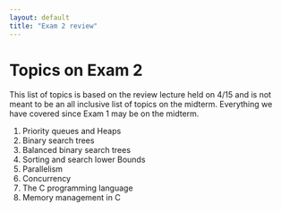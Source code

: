 ```yaml
---
layout: default
title: "Exam 2 review"
---
```


# Topics on Exam 2

This list of topics is based on the review lecture held on 4/15 and is not meant to be an all inclusive list of topics on the midterm. Everything we have covered since Exam 1 may be on the midterm.

1. Priority queues and Heaps
2. Binary search trees
3. Balanced binary search trees
4. Sorting and search lower Bounds
5. Parallelism
6. Concurrency
7. The C programming language
8. Memory management in C
